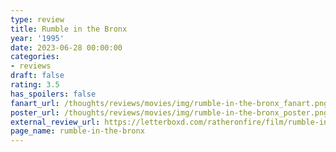 ```yaml
---
type: review
title: Rumble in the Bronx
year: '1995'
date: 2023-06-28 00:00:00
categories:
- reviews
draft: false
rating: 3.5
has_spoilers: false
fanart_url: /thoughts/reviews/movies/img/rumble-in-the-bronx_fanart.png
poster_url: /thoughts/reviews/movies/img/rumble-in-the-bronx_poster.png
external_review_url: https://letterboxd.com/ratheronfire/film/rumble-in-the-bronx/
page_name: rumble-in-the-bronx
---
```


